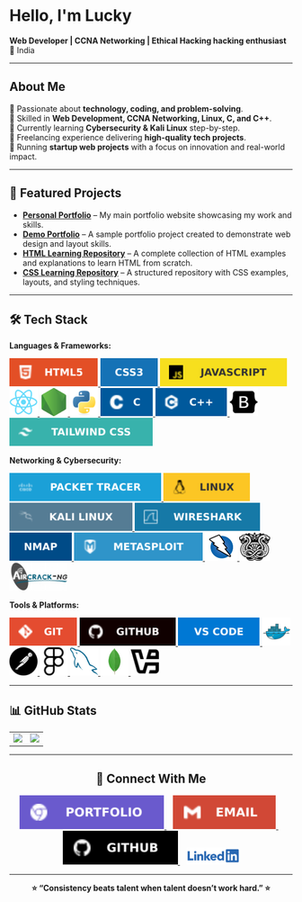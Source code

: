 # Hello, I'm Lucky  

**Web Developer | CCNA Networking | Ethical Hacking hacking enthusiast**  
📍 India  
  
---

##   About Me  
 🔹 Passionate about **technology, coding, and problem-solving**.  
 🔹 Skilled in **Web Development, CCNA Networking, Linux, C, and C++**.  
 🔹 Currently learning **Cybersecurity & Kali Linux** step-by-step.   
 🔹 Freelancing experience delivering **high-quality tech projects**.  
 🔹 Running **startup web projects** with a focus on innovation and real-world impact.  

---           

                
## 📌 Featured Projects

- [**Personal Portfolio**](https://your-portfolio-url.com) – My main portfolio website showcasing my work and skills.  
- [**Demo Portfolio**](https://your-demo-portfolio.com) – A sample portfolio project created to demonstrate web design and layout skills.  
- [**HTML Learning Repository**](https://github.com/yourname/html-learning-repo) – A complete collection of HTML examples and explanations to learn HTML from scratch.  
- [**CSS Learning Repository**](https://github.com/yourname/css-learning-repo) – A structured repository with CSS examples, layouts, and styling techniques.

---                

## 🛠 Tech Stack  

**Languages & Frameworks:**  
<p>
  <a href="https://developer.mozilla.org/en-US/docs/Web/HTML" target="_blank">
    <img src="./img/html5.svg" alt="HTML5" height="50" />
  </a>
  <a href="https://developer.mozilla.org/en-US/docs/Web/CSS" target="_blank">
    <img src="./img/css3.svg" alt="HTML5" height="50" />
  </a>
  <a href="https://developer.mozilla.org/en-US/docs/Web/JavaScript" target="_blank">
    <img src="./img/js.svg" alt="HTML5" height="50" />
  </a>
  <a href="https://react.dev/" target="_blank">
    <img src="./img/reactjs.svg" alt="HTML5" height="50" />
  </a>
  <a href="https://nodejs.org/en" target="_blank">
    <img src="./img/nodejs.svg" alt="HTML5" height="50" />
  </a>
 <a href="https://www.python.org" target="_blank">
    <img src="./img/python.svg" alt="HTML5" height="50" />
  </a>
 <a href="https://en.wikipedia.org/wiki/C_(programming_language)" target="_blank">
    <img src="./img/c.svg" alt="HTML5" height="50" />
  </a>
 <a href="https://www.w3schools.com/cpp/cpp_intro.asp" target="_blank">
    <img src="./img/c++.svg" alt="HTML5" height="50" />
  </a>
 <a href="https://getbootstrap.com/" target="_blank">
    <img src="./img/bootstrap.svg" alt="HTML5" height="50" />
  </a>
 <a href="https://tailwindcss.com/" target="_blank">
    <img src="./img/tailwind.svg" alt="HTML5" height="50" />
  </a>
</p>

**Networking & Cybersecurity:**  
<p>
  <a href="https://developer.mozilla.org/en-US/docs/Web/HTML" target="_blank">
    <img src="./img/packettracer.svg" alt="HTML5" height="50" />
  </a>
  <a href="https://developer.mozilla.org/en-US/docs/Web/HTML" target="_blank">
    <img src="./img/linux.svg" alt="HTML5" height="50" />
  </a>
  <a href="https://developer.mozilla.org/en-US/docs/Web/HTML" target="_blank">
    <img src="./img/kalilinux.svg" alt="HTML5" height="50" />
  </a>
  <a href="https://developer.mozilla.org/en-US/docs/Web/HTML" target="_blank">
    <img src="./img/wireshark.svg" alt="HTML5" height="50" />
  </a>
  <a href="https://developer.mozilla.org/en-US/docs/Web/HTML" target="_blank">
    <img src="./img/nmap.svg" alt="HTML5" height="50" />
  </a>
 <a href="https://developer.mozilla.org/en-US/docs/Web/HTML" target="_blank">
    <img src="./img/metasploit.svg" alt="HTML5" height="50" />
  </a>
 <a href="https://developer.mozilla.org/en-US/docs/Web/HTML" target="_blank">
    <img src="./img/owaspzap.png" alt="HTML5" height="50" />
  </a>
 <a href="https://developer.mozilla.org/en-US/docs/Web/HTML" target="_blank">
    <img src="./img/hydra.jpg" alt="HTML5" height="50" />
  </a>
 <a href="https://developer.mozilla.org/en-US/docs/Web/HTML" target="_blank">
    <img src="./img/Aircrackng.jpg" alt="HTML5" height="50" />
  </a>
</p>

**Tools & Platforms:**  
<p>
  <a href="https://developer.mozilla.org/en-US/docs/Web/HTML" target="_blank">
    <img src="./img/git.svg" alt="HTML5" height="50" />
  </a>
  <a href="https://developer.mozilla.org/en-US/docs/Web/HTML" target="_blank">
    <img src="./img/github.svg" alt="HTML5" height="50" />
  </a>
  <a href="https://developer.mozilla.org/en-US/docs/Web/HTML" target="_blank">
    <img src="./img/vscode.svg" alt="HTML5" height="50" />
  </a>
  <a href="https://developer.mozilla.org/en-US/docs/Web/HTML" target="_blank">
    <img src="./img/dock.svg" alt="HTML5" height="50" />
  </a>
  <a href="https://developer.mozilla.org/en-US/docs/Web/HTML" target="_blank">
    <img src="./img/blackman.svg" alt="HTML5" height="50" />
  </a>
 <a href="https://developer.mozilla.org/en-US/docs/Web/HTML" target="_blank">
    <img src="./img/smallcircle.svg" alt="HTML5" height="50" />
  </a>
 <a href="https://developer.mozilla.org/en-US/docs/Web/HTML" target="_blank">
    <img src="./img/whale.svg" alt="HTML5" height="50" />
  </a>
 <a href="https://developer.mozilla.org/en-US/docs/Web/HTML" target="_blank">
    <img src="./img/leaf.svg" alt="HTML5" height="50" />
  </a>
 <a href="https://developer.mozilla.org/en-US/docs/Web/HTML" target="_blank">
    <img src="./img/vb.svg" alt="HTML5" height="50" />
  </a>
</p>
                 
---              
              

## 📊 GitHub Stats

<table align="center" >
  <tr>
    <td>
      <img src="https://github-readme-stats.vercel.app/api?username=luckyyofficial&show_icons=true&theme=radical" height="200"/>
    </td>
    <td colspan="2" align="center">
      <img src="https://github-readme-stats.vercel.app/api/top-langs/?username=luckyyofficial&layout=compact&theme=radical" height="200"/>
    </td>
  </tr>
</table>

---

<h2 align="center">🔗 Connect With Me</h2>

<p align="center">
  <a href="https://your-portfolio-link.com" target="_blank">
    <img src="./img/portfolio.svg" alt="Portfolio" height="60" />
  </a>&nbsp;&nbsp;
  
  <a href="https://mail.google.com/mail/?view=cm&fs=1&to=lakshayjofficial@gmail.com&su=Hello%20Lakshay&body=Hi%20Lakshay , " target="_blank">
    <img src="./img/email.svg" alt="Email Lakshay" title="Email Lakshay" height="60" />
  </a>&nbsp;&nbsp;
  
  <a href="https://github.com/luckyyofficial" target="_blank">
    <img src="./img/githubend.svg" alt="GitHub" height="60" />
  </a>&nbsp;&nbsp;
  
  <a href="https://www.linkedin.com/in/lakshay-lakshay-542533371/" target="_blank">
    <img src="./img/Linkedin-Logo.png" alt="LinkedIn" title="LinkedIn" height="30" />
  </a>
</p>


---

<p align="center"><b>⭐ “Consistency beats talent when talent doesn’t work hard.” ⭐</b></p>
